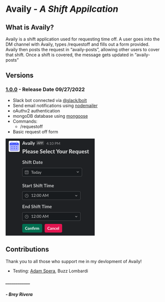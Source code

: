 # Availy - _A Shift Appilcation_

## **What is Availy?**

Availy is a shift application used for requesting time off. A user goes into the DM channel with Availy, types /requestoff and fills out a form provided. Availy then posts the request in “availy-posts”, allowing other users to cover that shift. Once a shift is covered, the message gets updated in “availy-posts”

## **Versions**

### [1.0.0](https://github.com/breyr/Availy-bot) - Release Date 09/27/2022

- Slack bot connected via [@slack/bolt](https://www.npmjs.com/package/@slack/bolt)
- Send email notifications using [nodemailer](https://www.npmjs.com/package/nodemailer)
- oAuthv2 authentication
- mongoDB database using [mongoose](https://www.npmjs.com/package/mongoose)
- Commands:
  - /requestoff
- Basic request off form

![Basic request off form](/images/basic_form.png 'Basic Form')

## **Contributions**

Thank you to all those who support me in my devlopment of Availy!

- Testing: [Adam Spera](https://github.com/AdamSpera), Buzz Lombardi

##### \_\_\_\_\_\_\_\_\_\_\_\_

##### - Brey Rivera
